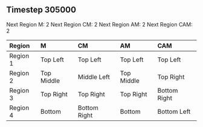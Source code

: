 ## Timestep 305000

Next Region M: 2
Next Region CM: 2
Next Region AM: 2
Next Region CAM: 2

| Region   | M          | CM           | AM         | CAM          |
|:---------|:-----------|:-------------|:-----------|:-------------|
| Region 1 | Top Left   | Top Left     | Top Left   | Top Left     |
| Region 2 | Top Middle | Middle Left  | Top Middle | Top Right    |
| Region 3 | Top Right  | Top Right    | Top Right  | Bottom Right |
| Region 4 | Bottom     | Bottom Right | Bottom     | Bottom Left  |

